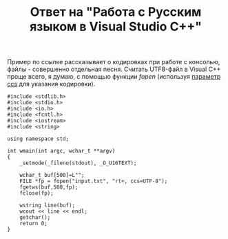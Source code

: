﻿---
title: "Ответ на \"Работа с Русским языком в Visual Studio C++\""
se.owner.user_id: 240512
se.owner.display_name: "MSDN.WhiteKnight"
se.owner.link: "https://ru.stackoverflow.com/users/240512/msdn-whiteknight"
se.answer_id: 805195
se.question_id: 804324
se.post_type: answer
se.is_accepted: False
---
<p>Пример по ссылке рассказывает о кодировках при работе с консолью, файлы - совершенно отдельная песня. Считать UTF8-файл в Visual C++ проще всего, я думаю, с помощью функции <em>fopen</em> (используя <a href="https://msdn.microsoft.com/en-us/library/yeby3zcb.aspx#Anchor_3" rel="nofollow noreferrer">параметр ccs</a> для указания кодировки).</p>

<pre><code>#include &lt;stdlib.h&gt;
#include &lt;stdio.h&gt;
#include &lt;io.h&gt;
#include &lt;fcntl.h&gt;
#include &lt;iostream&gt;
#include &lt;string&gt;    

using namespace std;

int wmain(int argc, wchar_t **argv)
{
    _setmode(_fileno(stdout), _O_U16TEXT);     

    wchar_t buf[500]=L"";
    FILE *fp = fopen("input.txt", "rt+, ccs=UTF-8");
    fgetws(buf,500,fp);
    fclose(fp);

    wstring line(buf);
    wcout &lt;&lt; line &lt;&lt; endl;
    getchar();
    return 0;
}
</code></pre>
